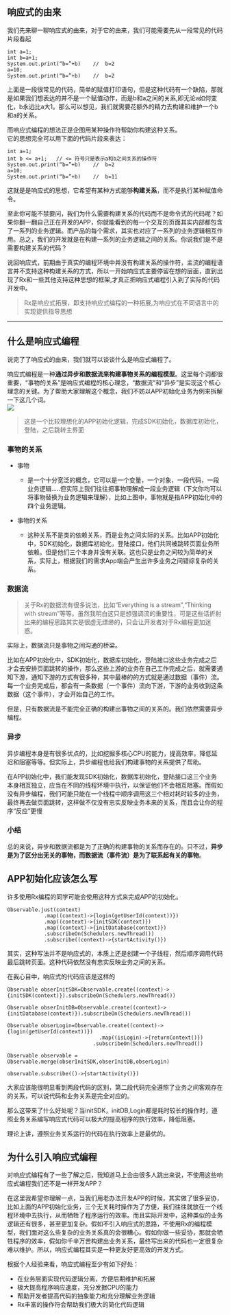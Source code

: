 ## 响应式的由来

我们先来聊一聊响应式的由来，对于它的由来，我们可能需要先从一段常见的代码片段看起

```
int a=1;
int b=a+1;
System.out.print(“b=”+b)    //  b=2
a=10;
System.out.print(“b=”+b)    //  b=2
```

上面是一段很常见的代码，简单的赋值打印语句，但是这种代码有一个缺陷，那就是如果我们想表达的并不是一个赋值动作，而是b和a之间的关系,即无论a如何变化，b永远比a大1。那么可以想见，我们就需要花额外的精力去构建和维护一个b和a的关系。

而响应式编程的想法正是企图用某种操作符帮助你构建这种关系。  
它的思想完全可以用下面的代码片段来表达：

```
int a=1;
int b <= a+1;   // <= 符号只是表示a和b之间关系的操作符
System.out.print(“b=”+b)    //  b=2
a=10;
System.out.print(“b=”+b)    //  b=11
```

这就是是响应式的思想，它希望有某种方式能够**构建关系**，而不是执行某种赋值命令。

至此你可能不禁要问，我们为什么需要构建关系的代码而不是命令式的代码呢？如果你翻一翻自己正在开发的APP，你就能看到的每一个交互的页面其实内部都包含了一系列的业务逻辑。而产品的每个需求，其实也对应了一系列的业务逻辑相互作用。总之，我们的开发就是在构建一系列的业务逻辑之间的关系。你说我们是不是需要构建关系的代码？

说回响应式，前期由于真实的编程环境中并没有构建关系的操作符，主流的编程语言并不支持这种构建关系的方式，所以一开始响应式主要停留在想的层面，直到出现了Rx和一些其他支持这种思想的框架,才真正把响应式编程引入到了实际的代码开发中。

> Rx是响应式拓展，即支持响应式编程的一种拓展,为响应式在不同语言中的实现提供指导思想

---

## 什么是响应式编程

说完了了响应式的由来，我们就可以谈谈什么是响应式编程了。

响应式编程是一种**通过异步和数据流来构建事物关系的编程模型**。这里每个词都很重要，“事物的关系”是响应式编程的核心理念，“数据流”和“异步”是实现这个核心理念的关键。为了帮助大家理解这个概念，我们不妨以APP初始化业务为例来拆解一下这几个词。  
![](http://upload-images.jianshu.io/upload_images/689802-246858228f5a8fac.png?imageMogr2/auto-orient/strip%7CimageView2/2/w/1240)

> 这是一个比较理想化的APP初始化逻辑，完成SDK初始化，数据库初始化，登陆，之后跳转主界面

### 事物的关系

* 事物

  * 是一个十分宽泛的概念，它可以是一个变量，一个对象，一段代码，一段业务逻辑.....但实际上我们往往把事物理解成一段业务逻辑（下文你均可以将事物替换为业务逻辑来理解），比如上图中，事物就是指APP初始化中的四个业务逻辑。

* 事物的关系

  * 这种关系不是类的依赖关系，而是业务之间实际的关系。比如APP初始化中，SDK初始化，数据库初始化，登陆接口，他们共同被跳转页面业务所依赖。但是他们三个本身并没有关联。这也只是业务之间较为简单的关系，实际上，根据我们的需求App端会产生出许多业务之间错综复杂的关系。

### 数据流

> 关于Rx的数据流有很多说法，比如“Everything is a stream”,“Thinking with stream”等等。虽然我明白这只是想强调流的重要性，可是这些话折射出来的编程思路其实是很虚无缥缈的，只会让开发者对于Rx编程更加迷惑。

实际上，数据流只是事物之间沟通的桥梁。

比如在APP初始化中，SDK初始化，数据库初始化，登陆接口这些业务完成之后才会去安排页面跳转的操作，那么这些上游的业务在自己工作完成之后，就需要通知下游，通知下游的方式有很多种，其中最棒的的方式就是通过数据（事件）流。每一个业务完成后，都会有一条数据（一个事件）流向下游，下游的业务收到这条数据（这个事件），才会开始自己的工作。

但是，只有数据流是不能完全正确的构建出事物之间的关系的。我们依然需要异步编程。

### 异步

异步编程本身是有很多优点的，比如挖掘多核心CPU的能力，提高效率，降低延迟和阻塞等等。但实际上，异步编程也给我们构建事物的关系提供了帮助。

在APP初始化中，我们能发现SDK初始化，数据库初始化，登陆接口这三个业务本身相互独立，应当在不同的线程环境中执行，以保证他们不会相互阻塞。而假如没有异步编程，我们可能只能在一个线程中顺序调用这三个相对耗时较多的业务，最终再去做页面跳转，这样做不仅没有忠实反映业务本来的关系，而且会让你的程序“反应”更慢

### 小结

总的来说，异步和数据流都是为了正确的构建事物的关系而存在的。只不过，**异步是为了区分出无关的事物，而数据流（事件流）是为了联系起有关的事物**。

## APP初始化应该怎么写

许多使用Rx编程的同学可能会使用这种方式来完成APP的初始化。

```
Observable.just(context)
            .map((context)->{login(getUserId(context))})
            .map((context)->{initSDK(context)})
            .map((context)->{initDatabase(context)})
            .subscribeOn(Schedulers.newThread())
            .subscribe((context)->{startActivity()})
```

其实，这种写法并不是响应式的，本质上还是创建一个子线程，然后顺序调用代码最后跳转页面。这种代码依然没有忠实反映业务之间的关系。

在我心目中，响应式的代码应该是这样的

```
Observable obserInitSDK=Observable.create((context)->{initSDK(context)}).subscribeOn(Schedulers.newThread())

Observable obserInitDB=Observable.create((context)->{initDatabase(context)}).subscribeOn(Schedulers.newThread())

Observable obserLogin=Observable.create((context)->{login(getUserId(context))})
                              .map((isLogin)->{returnContext()})
                            .subscribeOn(Schedulers.newThread())

Observable observable = Observable.merge(obserInitSDK,obserInitDB,obserLogin)

observable.subscribe(()->{startActivity()})
```

大家应该能很明显看到两段代码的区别，第二段代码完全遵照了业务之间客观存在的关系，可以说代码和业务关系是完全对应的。

那么这带来了什么好处呢？当initSDK，initDB,Login都是耗时较长的操作时，遵照业务关系编写响应式代码可以极大的提高程序的执行效率，降低阻塞。

理论上讲，遵照业务关系运行的代码在执行效率上是最优的。

## 为什么引入响应式编程

对响应式编程有了一些了解之后，我知道马上会由很多人跳出来说，不使用这些响应式编程我们还不是一样开发APP？

在这里我希望你理解一点，当我们用老办法开发APP的时候，其实做了很多妥协，比如上面的APP初始化业务，三个无关耗时操作为了方便，我们往往就放在一个线程环境中去执行，从而牺牲了程序运行的效率。而且实际开发中，这种类似的业务逻辑还有很多，甚至更加复杂。假如不引入响应式的思路，不使用Rx的编程模型，我们面对这么些复杂的业务关系真的会很糟心。假如你做一些妥协，那就会牺牲程序的效率，假如你千辛万苦构建出业务关系，最终写出来的代码也一定很复杂难以维护。所以，响应式编程其实是一种更友好更高效的开发方式。

根据个人经验来看，响应式编程至少有如下好处：

* 在业务层面实现代码逻辑分离，方便后期维护和拓展
* 极大提高程序响应速度，充分发掘CPU的能力
* 帮助开发者提高代码的抽象能力和充分理解业务逻辑
* Rx丰富的操作符会帮助我们极大的简化代码逻辑



